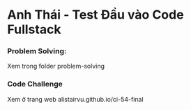 # Anh Thái - Test Đầu vào Code Fullstack

### Problem Solving:

Xem trong folder problem-solving

### Code Challenge

Xem ở trang web alistairvu.github.io/ci-54-final
